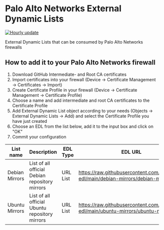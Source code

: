 # Palo Alto Networks External Dynamic Lists
[![Hourly update](https://github.com/t11z/pan-edl/actions/workflows/main.yml/badge.svg?branch=main)](https://github.com/t11z/pan-edl/actions/workflows/main.yml)

External Dynamic Lists that can be consumed by Palo Alto Networks firewalls

## How to add it to your Palo Alto Networks firewall

1. Download GitHub Intermediate- and Root CA certificates 
2. Import certificates into your firewall (Device -> Certificate Management -> Certificates -> Import)
3. Create Certificate Profile in your firewall (Device -> Certificate Management -> Certificate Profile)
4. Choose a name and add intermediate and root CA certificates to the Certificate Profile
5. Add External Dynamic List object according to your needs (Objects -> External Dynamic Lists -> Add) and select the Certificate Profile you have just created
6. Choose an EDL from the list below, add it to the input box and click on "OK"
7. Commit your configuration

| List name | Description | EDL Type | EDL URL |
| --- | --- | --- | --- |
| Debian Mirrors | List of all official Debian repository mirrors | URL List | https://raw.githubusercontent.com/t11z/pan-edl/main/debian-mirrors/debian-mirrors.txt |
| Ubuntu Mirrors | List of all official Ubuntu repository mirrors | URL List | https://raw.githubusercontent.com/t11z/pan-edl/main/ubuntu-mirrors/ubuntu-mirrors.txt |
